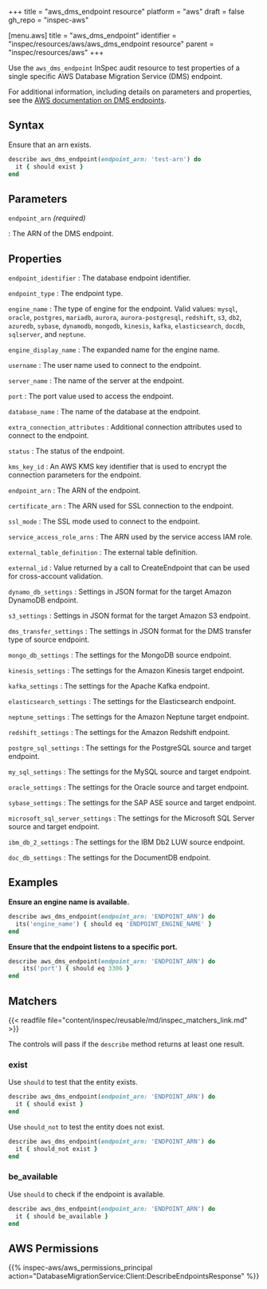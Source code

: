 +++
title = "aws_dms_endpoint resource"
platform = "aws"
draft = false
gh_repo = "inspec-aws"

[menu.aws]
title = "aws_dms_endpoint"
identifier = "inspec/resources/aws/aws_dms_endpoint resource"
parent = "inspec/resources/aws"
+++

Use the `aws_dms_endpoint` InSpec audit resource to test properties of a single specific AWS Database Migration Service (DMS) endpoint.

For additional information, including details on parameters and properties, see the [AWS documentation on DMS endpoints](https://docs.aws.amazon.com/AWSCloudFormation/latest/UserGuide/aws-resource-dms-endpoint.html).

## Syntax

Ensure that an arn exists.

```ruby
describe aws_dms_endpoint(endpoint_arn: 'test-arn') do
  it { should exist }
end
```

## Parameters

`endpoint_arn` _(required)_

: The ARN of the DMS endpoint.

## Properties

`endpoint_identifier`
: The database endpoint identifier.

`endpoint_type`
: The endpoint type.

`engine_name`
: The type of engine for the endpoint. Valid values: `mysql`, `oracle`, `postgres`, `mariadb`, `aurora`, `aurora-postgresql`, `redshift`, `s3`, `db2`, `azuredb`, `sybase`, `dynamodb`, `mongodb`, `kinesis`, `kafka`, `elasticsearch`, `docdb`, `sqlserver`, and `neptune`.

`engine_display_name`
: The expanded name for the engine name.

`username`
: The user name used to connect to the endpoint.

`server_name`
: The name of the server at the endpoint.

`port`
: The port value used to access the endpoint.

`database_name`
: The name of the database at the endpoint.

`extra_connection_attributes`
: Additional connection attributes used to connect to the endpoint.

`status`
: The status of the endpoint.

`kms_key_id`
: An AWS KMS key identifier that is used to encrypt the connection parameters for the endpoint.

`endpoint_arn`
: The ARN of the endpoint.

`certificate_arn`
: The ARN used for SSL connection to the endpoint.

`ssl_mode`
: The SSL mode used to connect to the endpoint.

`service_access_role_arns`
: The ARN used by the service access IAM role.

`external_table_definition`
: The external table definition.

`external_id`
: Value returned by a call to CreateEndpoint that can be used for cross-account validation.

`dynamo_db_settings`
: Settings in JSON format for the target Amazon DynamoDB endpoint.

`s3_settings`
: Settings in JSON format for the target Amazon S3 endpoint.

`dms_transfer_settings`
: The settings in JSON format for the DMS transfer type of source endpoint.

`mongo_db_settings`
: The settings for the MongoDB source endpoint.

`kinesis_settings`
: The settings for the Amazon Kinesis target endpoint.

`kafka_settings`
: The settings for the Apache Kafka endpoint.

`elasticsearch_settings`
: The settings for the Elasticsearch endpoint.

`neptune_settings`
: The settings for the Amazon Neptune target endpoint.

`redshift_settings`
: The settings for the Amazon Redshift endpoint.

`postgre_sql_settings`
: The settings for the PostgreSQL source and target endpoint.

`my_sql_settings`
: The settings for the MySQL source and target endpoint.

`oracle_settings`
: The settings for the Oracle source and target endpoint.

`sybase_settings`
: The settings for the SAP ASE source and target endpoint.

`microsoft_sql_server_settings`
: The settings for the Microsoft SQL Server source and target endpoint.

`ibm_db_2_settings`
: The settings for the IBM Db2 LUW source endpoint.

`doc_db_settings`
: The settings for the DocumentDB endpoint.

## Examples

**Ensure an engine name is available.**

```ruby
describe aws_dms_endpoint(endpoint_arn: 'ENDPOINT_ARN') do
  its('engine_name') { should eq 'ENDPOINT_ENGINE_NAME' }
end
```

**Ensure that the endpoint listens to a specific port.**

```ruby
describe aws_dms_endpoint(endpoint_arn: 'ENDPOINT_ARN') do
    its('port') { should eq 3306 }
end
```

## Matchers

{{< readfile file="content/inspec/reusable/md/inspec_matchers_link.md" >}}

The controls will pass if the `describe` method returns at least one result.

### exist

Use `should` to test that the entity exists.

```ruby
describe aws_dms_endpoint(endpoint_arn: 'ENDPOINT_ARN') do
  it { should exist }
end
```

Use `should_not` to test the entity does not exist.

```ruby
describe aws_dms_endpoint(endpoint_arn: 'ENDPOINT_ARN') do
  it { should_not exist }
end
```

### be_available

Use `should` to check if the endpoint is available.

```ruby
describe aws_dms_endpoint(endpoint_arn: 'ENDPOINT_ARN') do
  it { should be_available }
end
```

## AWS Permissions

{{% inspec-aws/aws_permissions_principal action="DatabaseMigrationService:Client:DescribeEndpointsResponse" %}}
